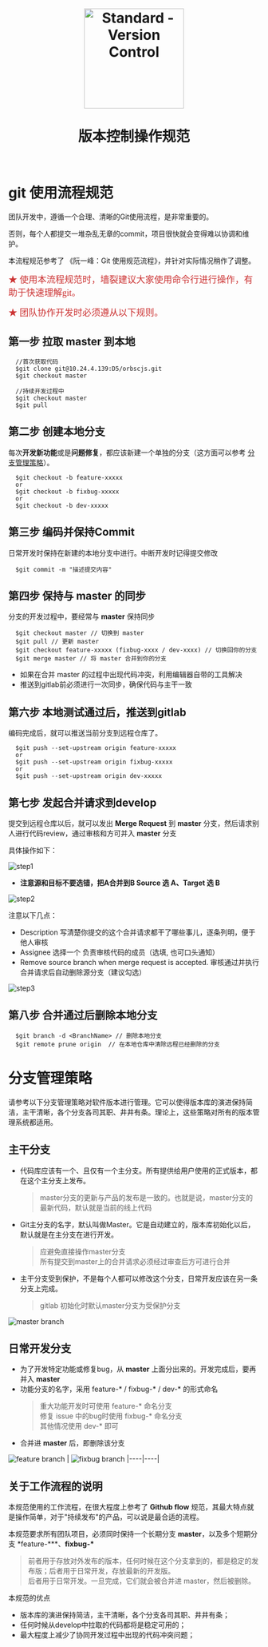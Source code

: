 <h1 align="center">
  <img src="../public/git.jpg" alt="Standard - Version Control" width="200">
  <br>
  <br>
  版本控制操作规范
  <br>
  <br>
</h1>

# git 使用流程规范

团队开发中，遵循一个合理、清晰的Git使用流程，是非常重要的。

否则，每个人都提交一堆杂乱无章的commit，项目很快就会变得难以协调和维护。

本流程规范参考了 《阮一峰：Git 使用规范流程》，并针对实际情况稍作了调整。

<font color=#CC3333  size=4 face="黑体">★ 使用本流程规范时，墙裂建议大家使用命令行进行操作，有助于快速理解git。</font>
<br>

<font color=#CC3333  size=4 face="黑体">★ 团队协作开发时必须遵从以下规则。</font>

## 第一步 拉取 master 到本地

```ssh
  //首次获取代码
  $git clone git@10.24.4.139:D5/orbscjs.git
  $git checkout master

  //持续开发过程中
  $git checkout master
  $git pull
```

## 第二步 创建本地分支

每次**开发新功能**或是**问题修复**，都应该新建一个单独的分支（这方面可以参考 [分支管理策略](#Branch-Manager)）。

```ssh
  $git checkout -b feature-xxxxx
  or
  $git checkout -b fixbug-xxxxx
  or
  $git checkout -b dev-xxxxx
```

## 第三步 编码并保持Commit

日常开发时保持在新建的本地分支中进行。中断开发时记得提交修改

```ssh
  $git commit -m "描述提交内容"
```

## 第四步 保持与 master 的同步

分支的开发过程中，要经常与 **master** 保持同步

```ssh
  $git checkout master // 切换到 master
  $git pull // 更新 master
  $git checkout feature-xxxxx (fixbug-xxxx / dev-xxxx) // 切换回你的分支
  $git merge master // 将 master 合并到你的分支
```

* 如果在合并 master 的过程中出现代码冲突，利用编辑器自带的工具解决
* 推送到gitlab前必须进行一次同步，确保代码与主干一致

## 第六步 本地测试通过后，推送到gitlab

编码完成后，就可以推送当前分支到远程仓库了。

```ssh
  $git push --set-upstream origin feature-xxxxx
  or
  $git push --set-upstream origin fixbug-xxxxx
  or
  $git push --set-upstream origin dev-xxxxx
```

## 第七步 发起合并请求到develop

提交到远程仓库以后，就可以发出 **Merge Request** 到 **master** 分支，然后请求别人进行代码review，通过审核和方可并入 **master** 分支

具体操作如下：

![step1](../public/gitlab_operate_01.JPG)

* **注意源和目标不要选错，把A合并到B Source 选 A、Target 选 B**

![step2](../public/gitlab_operate_02.JPG)

注意以下几点：

* Description 写清楚你提交的这个合并请求都干了哪些事儿，逐条列明，便于他人审核
* Assignee 选择一个 负责审核代码的成员（选填, 也可口头通知）
* Remove source branch when merge request is accepted. 审核通过并执行合并请求后自动删除源分支（建议勾选）

![step3](../public/gitlab_operate_03.JPG)

## 第八步 合并通过后删除本地分支

```ssh
  $git branch -d <BranchName> // 删除本地分支
  $git remote prune origin  // 在本地仓库中清除远程已经删除的分支
```

# 分支管理策略 <span id="Branck-Manager"></span>

请参考以下分支管理策略对软件版本进行管理。它可以使得版本库的演进保持简洁，主干清晰，各个分支各司其职、井井有条。理论上，这些策略对所有的版本管理系统都适用。

## 主干分支

* 代码库应该有一个、且仅有一个主分支。所有提供给用户使用的正式版本，都在这个主分支上发布。
  > master分支的更新与产品的发布是一致的。也就是说，master分支的最新代码，默认就是当前的线上代码

* Git主分支的名字，默认叫做Master。它是自动建立的，版本库初始化以后，默认就是在主分支在进行开发。
  > 应避免直接操作master分支
  > <br>
  > 所有提交到master上的合并请求必须经过审查后方可进行合并

* 主干分支受到保护，不是每个人都可以修改这个分支，日常开发应该在另一条分支上完成。
  > gitlab 初始化时默认master分支为受保护分支

![master branch](../public/git_master_01.png)

## 日常开发分支

* 为了开发特定功能或修复bug，从 **master** 上面分出来的。开发完成后，要再并入 **master**
* 功能分支的名字，采用 feature-* / fixbug-* / dev-* 的形式命名
  > 重大功能开发时可使用 feature-* 命名分支
  > <br>
  > 修复 issue 中的bug时使用 fixbug-* 命名分支
  > <br>
  > 其他情况使用 dev-* 即可
* 合并进 **master** 后，即删除该分支

![feature branch](../public/git_feature_01.png) | ![fixbug branch](../public/git_fixbug_01.png) |----|----|

## 关于工作流程的说明

本规范使用的工作流程，在很大程度上参考了 **Github flow** 规范，其最大特点就是操作简单，对于"持续发布"的产品，可以说是最合适的流程。

本规范要求所有团队项目，必须同时保持一个长期分支 **master**，以及多个短期分支 *feature-\***、**fixbug-\***

> 前者用于存放对外发布的版本，任何时候在这个分支拿到的，都是稳定的发布版；后者用于日常开发，存放最新的开发版。
> <br>
> 后者用于日常开发。一旦完成，它们就会被合并进 master，然后被删除。

本规范的优点

* 版本库的演进保持简洁，主干清晰，各个分支各司其职、井井有条；
* 任何时候从develop中拉取的代码都将是稳定可用的；
* 最大程度上减少了协同开发过程中出现的代码冲突问题；

